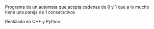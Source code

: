 Programa de un automata que acepta cadenas de 0 y 1 que a lo mucho tiene una pareja de 1 consecutivos

Realizado en C++ y Python
